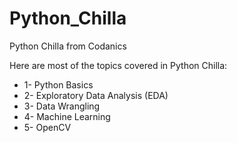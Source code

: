 # Python_Chilla
Python Chilla from Codanics

Here are most of the topics covered in Python Chilla:
* 1- Python Basics
* 2- Exploratory Data Analysis (EDA)
* 3- Data Wrangling 
* 4- Machine Learning
* 5- OpenCV

